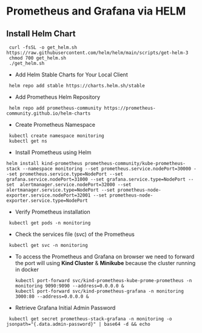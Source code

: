 # Prometheus and Grafana via HELM
## Install Helm Chart
 ```
  curl -fsSL -o get_helm.sh https://raw.githubusercontent.com/helm/helm/main/scripts/get-helm-3
  chmod 700 get_helm.sh
  ./get_helm.sh
 ```
- Add Helm Stable Charts for Your Local Client
 ```
  helm repo add stable https://charts.helm.sh/stable
 ```

- Add Prometheus Helm Repository
 ```
  helm repo add prometheus-community https://prometheus-community.github.io/helm-charts
 ```

- Create Prometheus Namespace
 ```
  kubectl create namespace monitoring
  kubectl get ns
 ```

- Install Prometheus using Helm
 ```
 helm install kind-prometheus prometheus-community/kube-prometheus-stack --namespace monitoring --set prometheus.service.nodePort=30000 --set prometheus.service.type=NodePort --set grafana.service.nodePort=31000 --set grafana.service.type=NodePort --set  alertmanager.service.nodePort=32000 --set alertmanager.service.type=NodePort --set prometheus-node-exporter.service.nodePort=32001 --set prometheus-node-exporter.service.type=NodePort
 ```

- Verify Prometheus installation
 ```
  kubectl get pods -n monitoring
 ```

- Check the services file (svc) of the Prometheus
 ```
  kubectl get svc -n monitoring
 ```

- To access the Prometheus and Grafana on browser we need to forward the port will using **Kind Cluster** & **Minikube** because the cluster running in docker
  ```
  kubectl port-forward svc/kind-prometheus-kube-prome-prometheus -n monitoring 9090:9090 --address=0.0.0.0 &
  kubectl port-forward svc/kind-prometheus-grafana -n monitoring 3000:80 --address=0.0.0.0 &

  ```
 - Retrieve Grafana Initial Admin Password
 ```
  kubectl get secret prometheus-stack-grafana -n monitoring -o jsonpath="{.data.admin-password}" | base64 -d && echo 
 ```
